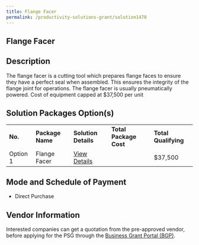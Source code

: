 ```yaml
---
title: Flange Facer
permalink: /productivity-solutions-grant/solution1470
---
```


## Flange Facer

## Description

The flange facer is a cutting tool which prepares flange faces to ensure they have a perfect seal when assembled. This ensures the integrity of the flange joint for operations. The flange facer is usually pneumatically powered.
Cost of equipment capped at $37,500 per unit 

## Solution Packages Option(s)

<table>
<tr>
<td><b>No.</b></td>
<td><b>Package Name</b></td>
<td><b>Solution Details</b></td>
<td><b>Total Package Cost</b></td>
<td><b>Total Qualifying</b></td>
</tr>
<tr>
<td>Option 1</td>
<td>Flange Facer</td>
<td><a href=''>View Details</a></td>
<td></td>
<td>$37,500</td>
</tr>
</table>

## Mode and Schedule of Payment

 - Direct Purchase

## Vendor Information

 

Interested companies can get a quotation from the pre-approved vendor, before applying for the PSG through the <a href='https://www.businessgrants.gov.sg/'>Business Grant Portal (BGP)</a>.
